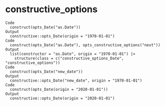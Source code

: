 # constructive_options

    Code
      construct(opts_Date("as.Date"))
    Output
      constructive::opts_Date(origin = "1970-01-01")
    Code
      construct(opts_Date("as.Date"), opts_constructive_options("next"))
    Output
      list(constructor = "as.Date", origin = "1970-01-01") |>
        structure(class = c("constructive_options_Date", "constructive_options"))
    Code
      construct(opts_Date("new_date"))
    Output
      constructive::opts_Date("new_date", origin = "1970-01-01")
    Code
      construct(opts_Date(origin = "2020-01-01"))
    Output
      constructive::opts_Date(origin = "2020-01-01")

